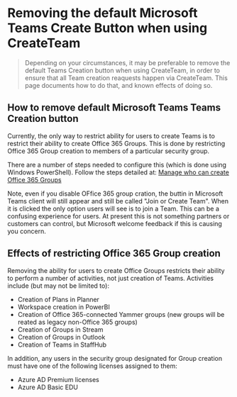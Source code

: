# Removing the default Microsoft Teams Create Button when using CreateTeam

> Depending on your circumstances, it may be preferable to remove the default Teams Creation button when using CreateTeam, in order to ensure that all Team creation reaquests happen via CreateTeam. This page documents how to do that, and known effects of doing so.

## How to remove default Microsoft Teams Teams Creation button

Currently, the only way to restrict ability for users to create Teams is to restrict their ability to create Office 365 Groups. 
This is done by restricting Office 365 Group creation to members of a particular security group.

There are a number of steps needed to configure this (which is done using Windows PowerShell). 
Follow the steps detailed at: [Manage who can create Office 365 Groups](https://docs.microsoft.com/en-us/office365/admin/create-groups/manage-creation-of-groups?view=o365-worldwide)

Note, even if you disable OFfice 365 group cration, the buttin in Microsoft Teams client will still appear and still be called "Join or Create Team". When it is clicked the only option users will see is to join a Team. This can be a confusing experience for users. At present this is not something partners or customers can control, but Microsoft welcome feedback if this is causing you concern.

## Effects of restricting Office 365 Group creation

Removing the ability for users to create Office Groups restricts their ability to perform a number of activities, not just creation of Teams. Activities include (but may not be limited to):

- Creation of Plans in Planner
- Workspace creation in PowerBI
- Creation of Office 365-connected Yammer groups (new groups will be reated as legacy non-Office 365 groups)
- Creation of Groups in Stream
- Creation of Groups in Outlook
- Creation of Teams in StaffHub

In addition, any users in the security group designated for Group creation must have one of the following licenses assigned to them:

- Azure AD Premium licenses
- Azure AD Basic EDU

